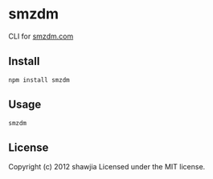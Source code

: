 # smzdm

CLI for [smzdm.com](http://www.smzdm.com/)

## Install
`npm install smzdm`

## Usage
`smzdm`

## License
Copyright (c) 2012 shawjia
Licensed under the MIT license.
